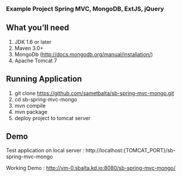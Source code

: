 ### Example Project Spring MVC, MongoDB, ExtJS, jQuery

## What you’ll need

1. JDK 1.6 or later
2. Maven 3.0+
3. MongoDb (http://docs.mongodb.org/manual/installation/)
4. Apache Tomcat 7

## Running Application

1. git clone https://github.com/sametbalta/sb-spring-mvc-mongo.git
2. cd sb-spring-mvc-mongo
3. mvn compile
4. mvn package
5. deploy project to tomcat server

## Demo

Test application on local server : http://localhost:{TOMCAT_PORT}/sb-spring-mvc-mongo

Working Demo : http://vm-0.sbalta.kd.io:8080/sb-spring-mvc-mongo/
